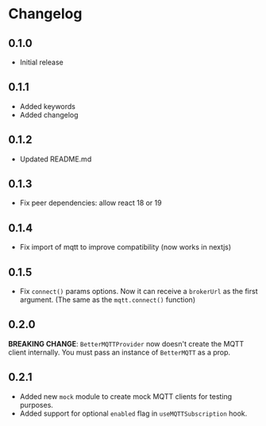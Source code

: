 # Changelog

## 0.1.0

- Initial release

## 0.1.1

- Added keywords
- Added changelog

## 0.1.2

- Updated README.md

## 0.1.3

- Fix peer dependencies: allow react 18 or 19

## 0.1.4

- Fix import of mqtt to improve compatibility (now works in nextjs)

## 0.1.5

- Fix `connect()` params options. Now it can receive a `brokerUrl` as the first argument.
  (The same as the `mqtt.connect()` function)

## 0.2.0

**BREAKING CHANGE**: `BetterMQTTProvider` now doesn't create the MQTT client internally. You must pass an instance of `BetterMQTT` as a prop.

## 0.2.1

- Added new `mock` module to create mock MQTT clients for testing purposes.
- Added support for optional `enabled` flag in `useMQTTSubscription` hook.
